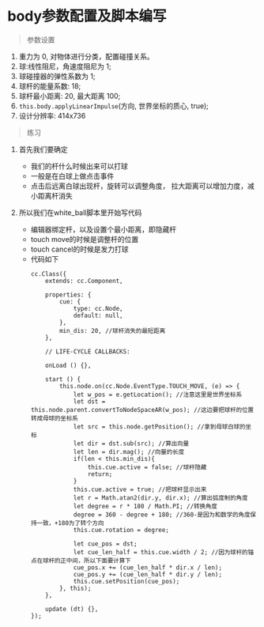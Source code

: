 # body参数配置及脚本编写

> 参数设置
1. 重力为 0, 对物体进行分类，配置碰撞关系。
2. 球:线性阻尼，角速度阻尼为 1;
3. 球碰撞器的弹性系数为 1;
4. 球杆的能量系数: 18;
5. 球杆最小距离: 20, 最大距离 100;
6. `this.body.applyLinearImpulse`(方向, 世界坐标的质心, true);
7. 设计分辨率: 414x736

> 练习
1. 首先我们要确定
    * 我们的杆什么时候出来可以打球
    * 一般是在白球上做点击事件
    * 点击后远离白球出现杆，旋转可以调整角度，
        拉大距离可以增加力度，减小距离杆消失

2. 所以我们在white_ball脚本里开始写代码 
    * 编辑器绑定杆，以及设置个最小距离，即隐藏杆
    * touch move的时候是调整杆的位置
    * touch cancel的时候是发力打球
    * 代码如下
        ```
        cc.Class({
            extends: cc.Component,
        
            properties: {
                cue: {
                    type: cc.Node,
                    default: null,
                },
                min_dis: 20, //球杆消失的最短距离
            },
        
            // LIFE-CYCLE CALLBACKS:
        
            onLoad () {},
        
            start () {
                this.node.on(cc.Node.EventType.TOUCH_MOVE, (e) => {
                    let w_pos = e.getLocation(); //注意这里是世界坐标系
                    let dst = this.node.parent.convertToNodeSpaceAR(w_pos); //这边要把球杆的位置转成母球的坐标系
                    let src = this.node.getPosition(); //拿到母球白球的坐标
                    let dir = dst.sub(src); //算出向量
                    let len = dir.mag(); //向量的长度
                    if(len < this.min_dis){
                        this.cue.active = false; //球杆隐藏
                        return;
                    }
                    this.cue.active = true; //把球杆显示出来
                    let r = Math.atan2(dir.y, dir.x); //算出弧度制的角度
                    let degree = r * 180 / Math.PI; //转换角度
                    degree = 360 - degree + 180; //360-是因为和数学的角度保持一致，+180为了转个方向
                    this.cue.rotation = degree;
        
                    let cue_pos = dst;
                    let cue_len_half = this.cue.width / 2; //因为球杆的锚点在球杆的正中间，所以下面要计算下
                    cue_pos.x += (cue_len_half * dir.x / len);
                    cue_pos.y += (cue_len_half * dir.y / len);
                    this.cue.setPosition(cue_pos);
                }, this); 
            },
        
            update (dt) {},
        });

        ```
        
        